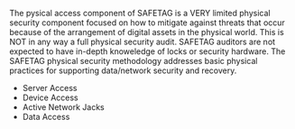 
The pysical access component of SAFETAG is a VERY limited physical security component focused on how to mitigate against threats that occur because of the arrangement of digital assets in the physical world. This is NOT in any way a full physical security audit. SAFETAG auditors are not expected to have in-depth knoweledge of locks or security hardware. The SAFETAG physical security methodology addresses basic physical practices for supporting data/network security and recovery.

  * Server Access
  * Device Access
  * Active Network Jacks
  * Data Access
